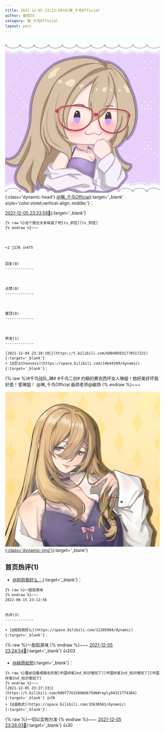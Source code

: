 ```yaml
---
title: 2021-12-05 23:23:59(0)琳_千鸟Official
author: 御坂IO
category: 琳_千鸟Official
layout: post
---
```


![img](/images/c0a88f85ebd0d056f37b114e0748e69556c8b488.jpg){:class='dynamic-head'}
[@琳_千鸟Official](https://space.bilibili.com/1620923329/dynamic){:target='_blank' style='color:violet;vertical-align: middle;'}：

[2021-12-05 23:23:59🔗](https://t.bilibili.com/600777615896667596){:target='_blank'}

~~~
{% raw %}这个我也太有味道了吧[tv_抓狂][tv_抓狂]
{% endraw %}~~~



↪️2 💬136 👍475


回复(0)
-------------



点赞(0)
-------------



置顶(0)
-------------



转发(1)
-------------

[2021-12-04 23:18:10🔗](https://t.bilibili.com/600405031770517231){:target='_blank'}
+ [@芝士Cheesess](https://space.bilibili.com/14644399/dynamic){:target='_blank'}：
~~~
{% raw %}#千鸟战队_琳# #千鸟二创#
约稿的赛克西坏女人琳姐！她好美好坏我好爱！爱琳姐！
@琳_千鸟Official 
画师老师@碳鸽 
{% endraw %}~~~


[![img](/images/facfc0f4e045febf62c9de5aa14bfa9809410cfb.jpg){:class='dynamic-img'}](/images/facfc0f4e045febf62c9de5aa14bfa9809410cfb.jpg){:target='_blank'}




首页热评(1)
-------------

+ [@抱抱我好么：](https://space.bilibili.com/12285084/dynamic){:target='_blank'}：
~~~
{% raw %}一股狐臭味
{% endraw %}~~~
2022-06-15 23:12:56


热评(3)
-------------

+ [@抱抱我好么](https://space.bilibili.com/12285084/dynamic){:target='_blank'}：
~~~
{% raw %}一股狐臭味
{% endraw %}~~~
[2021-12-05 23:24:54🔗](https://t.bilibili.com/600777615896667596#reply94311353088){:target='_blank'} 👍203
+ [@絲雨如愁](https://space.bilibili.com/6673535/dynamic){:target='_blank'}：
~~~
{% raw %}蕾丝边看成胸毛的我[中国绊爱2nd_知识增加了][中国绊爱2nd_知识增加了][中国绊爱2nd_知识增加了]
{% endraw %}~~~
[2021-12-05 23:27:33🔗](https://t.bilibili.com/600777615896667596#reply94311774384){:target='_blank'} 👍70
+ [@温胜武](https://space.bilibili.com/33630561/dynamic){:target='_blank'}：
~~~
{% raw %}一切以实物为准
{% endraw %}~~~
[2021-12-05 23:26:03🔗](https://t.bilibili.com/600777615896667596#reply94311556944){:target='_blank'} 👍30


